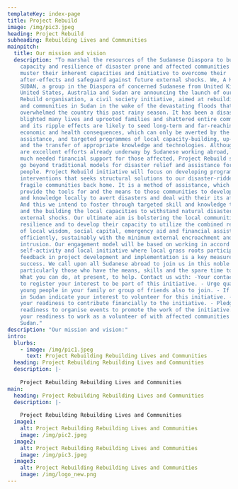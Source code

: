 ```yaml
---
templateKey: index-page
title: Project Rebuild
image: /img/pic3.jpeg
heading: Project Rebuild
subheading: Rebuilding Lives and Communities
mainpitch:
  title: Our mission and vision
  description: "To marshal the resources of the Sudanese Diaspora to build the
    capacity and resilience of disaster prone and affected communities and help
    muster their inherent capacities and initiative to overcome their
    after-effects and safeguard against future external shocks. We, A HEART FOR
    SUDAN, a group in the Diaspora of concerned Sudanese from United Kingdom,
    United States, Australia and Sudan are announcing the launch of our Project
    Rebuild organisation, a civil society initiative, aimed at rebuilding lives
    and communities in Sudan in the wake of the devastating floods that
    overwhelmed the country this past rainy season. It has been a disaster that
    blighted many lives and uprooted families and shattered entire communities,
    and its ripple effects are likely to seed long-term and far-reaching endemic
    economic and health consequences, which can only be averted by the concerted
    assistance, and targeted programmes of local capacity-building, up-skilling
    and the transfer of appropriate knowledge and technologies. Although there
    are excellent efforts already underway by Sudanese working abroad, providing
    much needed financial support for those affected, Project Rebuild seeks to
    go beyond traditional models for disaster relief and assistance for our
    people. Project Rebuild initiative will focus on developing programmes and
    interventions that seeks structural solutions to our disaster-ridden and
    fragile communities back home. It is a method of assistance, which aims to
    provide the tools for and the means to those communities to develop skills
    and knowledge locally to avert disasters and deal with their its aftermaths.
    And this we intend to foster through targeted skill and knowledge transfer
    and the building the local capacities to withstand natural disasters and
    external shocks. Our ultimate aim is bolstering the local communities’
    resilience and to develop their capacity to utilize the combined resources
    of local wisdom, social capital, emergency aid and financial assistance
    efficiently, sustainably with the minimum external encroachment and
    intrusion. Our engagement model will be based on working in accord with the
    self-activity and local initiative where local grass roots participation and
    feedback in project development and implementation is a key measure of
    success. We call upon all Sudanese abroad to join us in this noble effort,
    particularly those who have the means, skills and the spare time to help.
    What you can do, at present, to help. Contact us with: -Your contact details
    to register your interest to be part of this initiative. - Urge qualified
    young people in your family or group of friends also to join. - If you live
    in Sudan indicate your interest to volunteer for this initiative. - Pledge
    your readiness to contribute financially to the initiative. - Pledge your
    readiness to organise events to promote the work of the initiative. - Pledge
    your readiness to work as a volunteer of with affected communities in
    Sudan."
description: "Our mission and vision:"
intro:
  blurbs:
    - image: /img/pic1.jpeg
      text: Project Rebuilding Rebuilding Lives and Communities
  heading: Project Rebuilding Rebuilding Lives and Communities
  description: |-
    
    Project Rebuilding Rebuilding Lives and Communities
main:
  heading: Project Rebuilding Rebuilding Lives and Communities
  description: |-
    
    Project Rebuilding Rebuilding Lives and Communities
  image1:
    alt: Project Rebuilding Rebuilding Lives and Communities
    image: /img/pic2.jpeg
  image2:
    alt: Project Rebuilding Rebuilding Lives and Communities
    image: /img/pic3.jpeg
  image3:
    alt: Project Rebuilding Rebuilding Lives and Communities
    image: /img/logo_new.png
---
```

